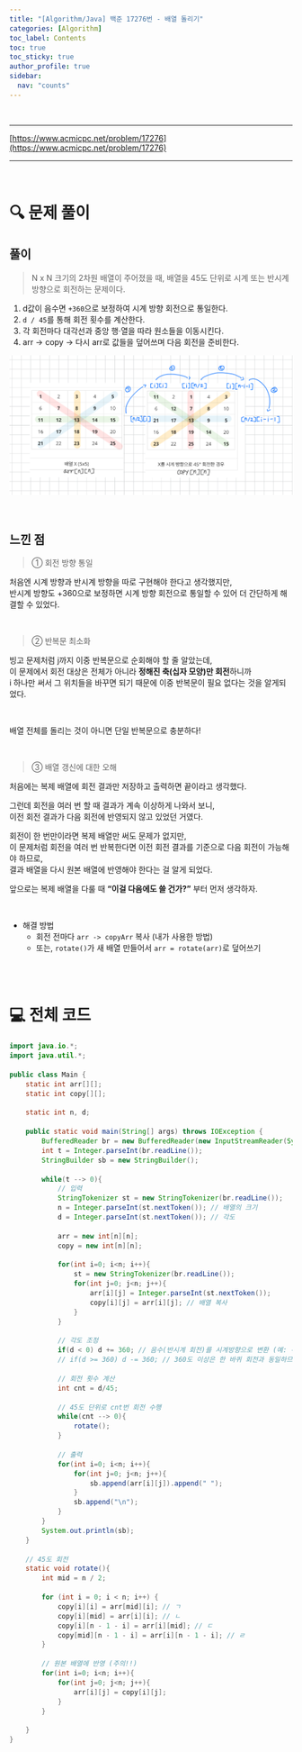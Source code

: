 ```yaml
---
title: "[Algorithm/Java] 백준 17276번 - 배열 돌리기"
categories: [Algorithm]
toc_label: Contents
toc: true
toc_sticky: true
author_profile: true
sidebar:
  nav: "counts"
---
```


<br>

---

[https://www.acmicpc.net/problem/17276](https://www.acmicpc.net/problem/17276)

---

<br>

# 🔍 문제 풀이

## 풀이

> N x N 크기의 2차원 배열이 주어졌을 때, 배열을 45도 단위로 시계 또는 반시계 방향으로 회전하는 문제이다.

1. d값이 음수면 `+360`으로 보정하여 시계 방향 회전으로 통일한다.
2. `d / 45`를 통해 회전 횟수를 계산한다.
3. 각 회전마다 대각선과 중앙 행·열을 따라 원소들을 이동시킨다.
4. arr -> copy -> 다시 arr로 값들을 덮어쓰며 다음 회전을 준비한다.

![17276 배열 돌리기](../../../assets/images/2025/KakaoTalk_20250721_094303896.png)

<br>

## 느낀 점

> ① 회전 방향 통일

처음엔 시계 방향과 반시계 방향을 따로 구현해야 한다고 생각했지만,<br>
반시계 방향도 +360으로 보정하면 시계 방향 회전으로 통일할 수 있어 더 간단하게 해결할 수 있었다.

<br>

> ② 반복문 최소화

빙고 문제처럼 j까지 이중 반복문으로 순회해야 할 줄 알았는데,<br>
이 문제에서 회전 대상은 전체가 아니라 **정해진 축(십자 모양)만 회전**하니까<br>
i 하나만 써서 그 위치들을 바꾸면 되기 때문에 이중 반복문이 필요 없다는 것을 알게되었다.

<br>

배열 전체를 돌리는 것이 아니면 단일 반복문으로 충분하다!

<br>

> ③ 배열 갱신에 대한 오해

처음에는 복제 배열에 회전 결과만 저장하고 출력하면 끝이라고 생각했다.

그런데 회전을 여러 번 할 때 결과가 계속 이상하게 나와서 보니,<br>
이전 회전 결과가 다음 회전에 반영되지 않고 있었던 거였다.

회전이 한 번만이라면 복제 배열만 써도 문제가 없지만,<br>
이 문제처럼 회전을 여러 번 반복한다면 이전 회전 결과를 기준으로 다음 회전이 가능해야 하므로,<br>
결과 배열을 다시 원본 배열에 반영해야 한다는 걸 알게 되었다.

앞으로는 복제 배열을 다룰 때 **“이걸 다음에도 쓸 건가?”** 부터 먼저 생각하자.

<br>

- 해결 방법
  - 회전 전마다 `arr -> copyArr` 복사 (내가 사용한 방법)
  - 또는, `rotate()`가 새 배열 만들어서 `arr = rotate(arr)`로 덮어쓰기

<br><br>

# 💻 전체 코드

```java
import java.io.*;
import java.util.*;

public class Main {
    static int arr[][];
    static int copy[][];

    static int n, d;

    public static void main(String[] args) throws IOException {
        BufferedReader br = new BufferedReader(new InputStreamReader(System.in));
        int t = Integer.parseInt(br.readLine());
        StringBuilder sb = new StringBuilder();

        while(t --> 0){
            // 입력
            StringTokenizer st = new StringTokenizer(br.readLine());
            n = Integer.parseInt(st.nextToken()); // 배열의 크기
            d = Integer.parseInt(st.nextToken()); // 각도

            arr = new int[n][n];
            copy = new int[n][n];

            for(int i=0; i<n; i++){
                st = new StringTokenizer(br.readLine());
                for(int j=0; j<n; j++){
                    arr[i][j] = Integer.parseInt(st.nextToken());
                    copy[i][j] = arr[i][j]; // 배열 복사
                }
            }

            // 각도 조정
            if(d < 0) d += 360; // 음수(반시계 회전)를 시계방향으로 변환 (예: -45 → 315)
            // if(d >= 360) d -= 360; // 360도 이상은 한 바퀴 회전과 동일하므로 생략 가능 (예: 405 → 45)

            // 회전 횟수 계산
            int cnt = d/45;

            // 45도 단위로 cnt번 회전 수행
            while(cnt --> 0){
                rotate();
            }

            // 출력
            for(int i=0; i<n; i++){
                for(int j=0; j<n; j++){
                    sb.append(arr[i][j]).append(" ");
                }
                sb.append("\n");
            }
        }
        System.out.println(sb);
    }

    // 45도 회전
    static void rotate(){
        int mid = n / 2;

        for (int i = 0; i < n; i++) {
            copy[i][i] = arr[mid][i]; // ㄱ
            copy[i][mid] = arr[i][i]; // ㄴ
            copy[i][n - 1 - i] = arr[i][mid]; // ㄷ
            copy[mid][n - 1 - i] = arr[i][n - 1 - i]; // ㄹ
        }

        // 원본 배열에 반영 (주의!!)
        for(int i=0; i<n; i++){
            for(int j=0; j<n; j++){
                arr[i][j] = copy[i][j];
            }
        }

    }
}
```

<br>
